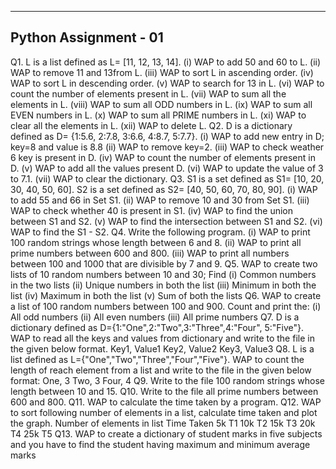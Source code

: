 -----------------------------------------------------------------------------------------------------------------------------
Python Assignment - 01
-----------------------------------------------------------------------------------------------------------------------------
Q1. L is a list defined as L= [11, 12, 13, 14].
(i) WAP to add 50 and 60 to L.
(ii) WAP to remove 11 and 13from L.
(iii) WAP to sort L in ascending order.
(iv) WAP to sort L in descending order.
(v) WAP to search for 13 in L.
(vi) WAP to count the number of elements present in L.
(vii) WAP to sum all the elements in L.
(viii) WAP to sum all ODD numbers in L.
(ix) WAP to sum all EVEN numbers in L.
(x) WAP to sum all PRIME numbers in L.
(xi) WAP to clear all the elements in L.
(xii) WAP to delete L.
Q2. D is a dictionary defined as D= {1:5.6, 2:7.8, 3:6.6, 4:8.7, 5:7.7}.
(i) WAP to add new entry in D; key=8 and value is 8.8
(ii) WAP to remove key=2.
(iii) WAP to check weather 6 key is present in D.
(iv) WAP to count the number of elements present in D.
(v) WAP to add all the values present D.
(vi) WAP to update the value of 3 to 7.1.
(vii) WAP to clear the dictionary.
Q3. S1 is a set defined as S1= [10, 20, 30, 40, 50, 60].
 S2 is a set defined as S2= [40, 50, 60, 70, 80, 90].
(i) WAP to add 55 and 66 in Set S1.
(ii) WAP to remove 10 and 30 from Set S1.
(iii) WAP to check whether 40 is present in S1.
(iv) WAP to find the union between S1 and S2.
(v) WAP to find the intersection between S1 and S2.
(vi) WAP to find the S1 - S2.
Q4. Write the following program.
(i) WAP to print 100 random strings whose length between 6 and 8.
(ii) WAP to print all prime numbers between 600 and 800.
(iii) WAP to print all numbers between 100 and 1000 that are divisible by 7 and 9.
Q5. WAP to create two lists of 10 random numbers between 10 and 30; Find
(i) Common numbers in the two lists
(ii) Unique numbers in both the list
(iii) Minimum in both the list
(iv) Maximum in both the list
(v) Sum of both the lists
Q6. WAP to create a list of 100 random numbers between 100 and 900. Count and print the:
(i) All odd numbers
(ii) All even numbers
(iii) All prime numbers
Q7. D is a dictionary defined as D={1:"One",2:"Two",3:"Three",4:"Four", 5:"Five"}.
 WAP to read all the keys and values from dictionary and write to the file in the given below format.
Key1, Value1
Key2, Value2
Key3, Value3
Q8. L is a list defined as L={"One","Two","Three","Four","Five"}.
 WAP to count the length of reach element from a list and write to the file in the given below format:
One, 3
Two, 3
Four, 4
Q9. Write to the file 100 random strings whose length between 10 and 15.
Q10. Write to the file all prime numbers between 600 and 800.
Q11. WAP to calculate the time taken by a program.
Q12. WAP to sort following number of elements in a list, calculate time taken and plot the graph.
Number of elements in list Time Taken
5k T1
10k T2
15k T3
20k T4
25k T5
Q13. WAP to create a dictionary of student marks in five subjects and you have to find the student
 having maximum and minimum average marks
